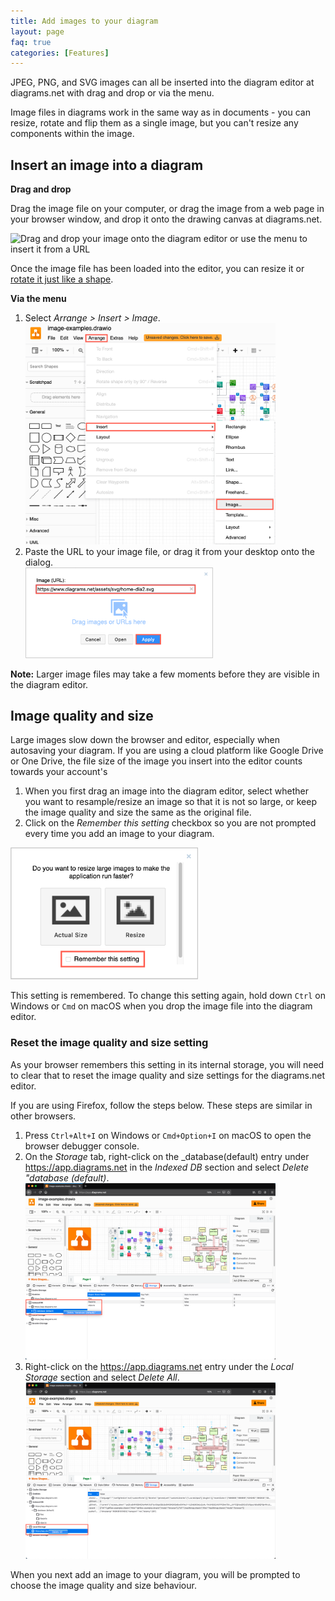 ```yaml
---
title: Add images to your diagram
layout: page
faq: true
categories: [Features]
---
```


JPEG, PNG, and SVG images can all be inserted into the diagram editor at diagrams.net with drag and drop or via the menu. 

Image files in diagrams work in the same way as in documents - you can resize, rotate and flip them as a single image, but you can't resize any components within the image. 

## Insert an image into a diagram

**Drag and drop** 

Drag the image file on your computer, or drag the image from a web page in your browser window, and drop it onto the drawing canvas at diagrams.net. 

<img src="/assets/img/blog/image-insert.gif" style="max-width:100%;height:auto;" alt="Drag and drop your image onto the diagram editor or use the menu to insert it from a URL">

Once the image file has been loaded into the editor, you can resize it or [rotate it just like a shape](/blog/rotate-shapes.html). 

**Via the menu** 

1. Select _Arrange > Insert > Image_.
<br /><img src="/assets/img/blog/arrange-insert-image.png" style="width=100%;max-width:400px;height:auto;" alt="Select Arrange > Insert > Image in the diagrams.net editor">
2. Paste the URL to your image file, or drag it from your desktop onto the dialog.
<br /><img src="/assets/img/blog/image-insert-url.png" style="width=100%;max-width:300px;height:auto;" alt="Paste the URL to your image file, or drag it onto the dialog and click Apply to add an image to your diagram">

**Note:** Larger image files may take a few moments before they are visible in the diagram editor.


## Image quality and size

Large images slow down the browser and editor, especially when autosaving your diagram. If you are using a cloud platform like Google Drive or One Drive, the file size of the image you insert into the editor counts towards your account's 

1. When you first drag an image into the diagram editor, select whether you want to resample/resize an image so that it is not so large, or keep the image quality and size the same as the original file.
2. Click on the _Remember this setting_ checkbox so you are not prompted every time you add an image to your diagram.

<img src="/assets/img/blog/image-insert-resize-setting.png" style="width=100%;max-width:300px;height:auto;" alt="Choose whether you want to keep your image quality and size the same as the original file, or resize/resample it to reduce the resources necessary to edit and store your diagram">

This setting is remembered. To change this setting again, hold down ``Ctrl`` on Windows or ``Cmd`` on macOS when you drop the image file into the diagram editor.

### Reset the image quality and size setting

As your browser remembers this setting in its internal storage, you will need to clear that to reset the image quality and size settings for the diagrams.net editor. 

If you are using Firefox, follow the steps below. These steps are similar in other browsers.
1. Press ``Ctrl+Alt+I`` on Windows or ``Cmd+Option+I`` on macOS to open the browser debugger console. 
2. On the _Storage_ tab, right-click on the _database(default) entry under https://app.diagrams.net in the _Indexed DB_ section and select _Delete "database (default)_. 
<br /><img src="/assets/img/blog/firefox-reset-image-quality-settings-indexeddb.png" style="width=100%;max-width:400px;height:auto;" alt="Delete the database entry for app.diagrams.net in your browser's debugger console">
3. Right-click on the https://app.diagrams.net entry under the _Local Storage_ section and select _Delete All_.
<br /><img src="/assets/img/blog/firefox-reset-image-quality-settings-localstorage.png" style="width=100%;max-width:400px;height:auto;" alt="Delete the app.diagrams.net local storage entry via your browser's debugger console">

When you next add an image to your diagram, you will be prompted to choose the image quality and size behaviour.